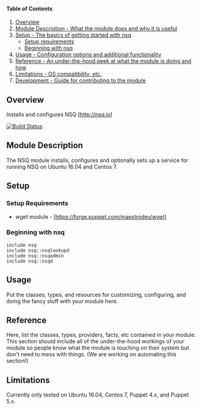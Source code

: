 #### Table of Contents

1. [Overview](#overview)
2. [Module Description - What the module does and why it is useful](#module-description)
3. [Setup - The basics of getting started with nsq](#setup)
    * [Setup requirements](#setup-requirements)
    * [Beginning with nsq](#beginning-with-nsq)
4. [Usage - Configuration options and additional functionality](#usage)
5. [Reference - An under-the-hood peek at what the module is doing and how](#reference)
5. [Limitations - OS compatibility, etc.](#limitations)
6. [Development - Guide for contributing to the module](#development)

## Overview

Installs and configures NSQ [http://nsq.io]

[![Build Status](https://travis-ci.org/shopspring/puppet-nsq.svg?branch=master)](https://travis-ci.org/shopspring/puppet-nsq)

## Module Description

The NSQ module installs, configures and optionally sets up a service for running NSQ on Ubuntu 16.04 and Centos 7.

## Setup


### Setup Requirements

* wget module - [https://forge.puppet.com/maestrodev/wget]


### Beginning with nsq
```puppet
include nsq
include nsq::nsqlookupd
include nsq::nsqadmin
include nsq::nsqd
```

## Usage

Put the classes, types, and resources for customizing, configuring, and doing the fancy stuff with your module here.

## Reference

Here, list the classes, types, providers, facts, etc contained in your module. This section should include all of the under-the-hood workings of your module so people know what the module is touching on their system but don't need to mess with things. (We are working on automating this section!)

## Limitations

Currently only tested on Ubuntu 16.04, Centos 7, Puppet 4.x, and Puppet 5.x.